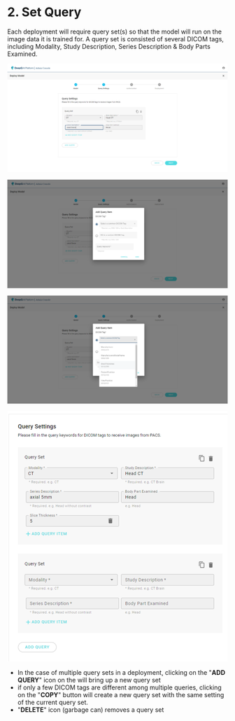 # 2. Set Query

Each deployment will require query set(s) so that the model will run on the image data it is trained for. A query set is consisted of several DICOM tags, including Modality, Study Description, Series Description & Body Parts Examined.&#x20;

![](../../.gitbook/assets/adm-4-1-2-1.png)



![Other than the 4 DICOM tags listed, additional query items can be added to make the deployment more specific](../../.gitbook/assets/adm-4-1-2-2.png)



![](../../.gitbook/assets/adm-4-1-2-3.png)



![](../../.gitbook/assets/adm-4-1-2-4.png)

* In the case of multiple query sets in a deployment, clicking on the "**ADD QUERY**" icon on the  will bring up a new query set
* if only a few DICOM tags are different among multiple queries, clicking on the "**COPY**" button will create a new query set with the same setting of the current query set.
* "**DELETE**" icon (garbage can) removes a query set









